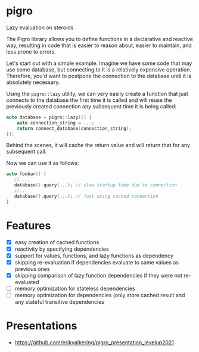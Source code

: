 # pigro
Lazy evaluation on steroids

The Pigro library allows you to define functions in a declarative and reactive way, resulting in code that is easier to reason about, easier to maintain, and less prone to errors.

Let's start out with a simple example. Imagine we have some code that may use some database, but connecting to it is a relatively expensive operation. Therefore, you'd want to postpone the connection to the database until it is absolutely necessary.

Using the `pigro::lazy` utility, we can very easily create a function that just connects to the database the first time it is called and will reuse the previously created connection any subsequent time it is being called:

```c++
auto database = pigro::lazy([] {
    auto connection_string = ...;
    return connect_database(connection_string);
});
```

Behind the scenes, it will cache the return value and will return that for any subsequent call.

Now we can use it as follows:

```c++
auto foobar() {
   // ...
   database().query(...); // slow startup time due to connection
   //... 
   database().query(...); // fast using cached connection
}
```

# Features
- [x] easy creation of cached functions 
- [x] reactivity by specifying dependencies
- [x] support for values, functions, and lazy functions as dependency
- [x] skipping re-evaluation if dependencies evaluate to same values as previous ones
- [x] skipping comparison of lazy function dependencies if they were not re-evaluated
- [ ] memory optimization for stateless dependencies
- [ ] memory optimization for dependencies (only store cached result and any stateful transitive dependencies

# Presentations
- https://github.com/erikvalkering/pigro_presentation_levelup2021
